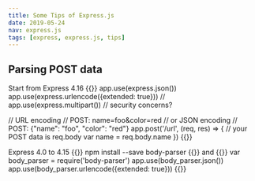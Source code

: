 ```yaml
---
title: Some Tips of Express.js
date: 2019-05-24
nav: express.js
tags: [express, express.js, tips]
---
```


## Parsing POST data
Start from Express 4.16
{{<highlight js>}}
app.use(express.json())
app.use(express.urlencode({extended: true}))
// app.use(express.multipart()) // security concerns?

// URL encoding
//    POST: name=foo&color=red
// or JSON encoding
//    POST: {"name": "foo", "color": "red"}
app.post('/url', (req, res) => {
    // your POST data is req.body
    var name = req.body.name
})
{{</highlight>}}

Express 4.0 to 4.15
{{<highlight bash>}}
npm install --save body-parser
{{</highlight>}}
and
{{<highlight js>}}
var body_parser = require('body-parser')
app.use(body_parser.json())
app.use(body_parser.urlencode({extended: true}))
{{</highlight >}}
